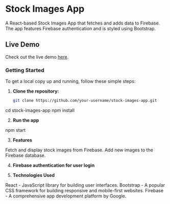 # Stock Images App

A React-based Stock Images App that fetches and adds data to Firebase. The app features Firebase authentication and is styled using Bootstrap.

## Live Demo

Check out the live demo [here](https://firestock-f8791.web.app).

### Getting Started

To get a local copy up and running, follow these simple steps:

1. **Clone the repository:**

   ```bash
   git clone https://github.com/your-username/stock-images-app.git
cd stock-images-app
npm install


2. **Run the app**

npm start

3. **Features**

   
Fetch and display stock images from Firebase.
Add new images to the Firebase database.

4. **Firebase authentication for user login**
   
5. **Technologies Used**
   
React - JavaScript library for building user interfaces.
Bootstrap - A popular CSS framework for building responsive and mobile-first websites.
Firebase - A comprehensive app development platform by Google.

